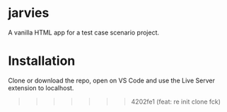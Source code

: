 # jarvies
A vanilla HTML app for a test case scenario project.

# Installation
Clone or download the repo, open on VS Code and use the Live Server extension to localhost.
>>>>>>> 4202fe1 (feat: re init clone fck)
